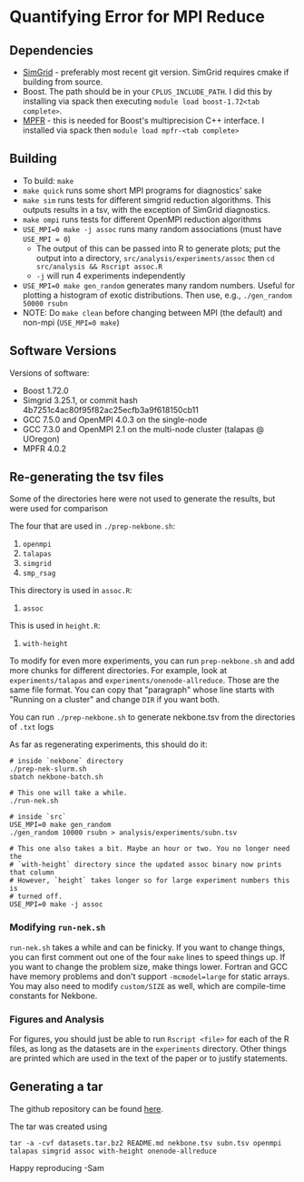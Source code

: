 # Quantifying Error for MPI Reduce

## Dependencies
- [SimGrid](https://github.com/simgrid/simgrid) - preferably most recent git
  version. SimGrid requires cmake if building from source.
- Boost. The path should be in your `CPLUS_INCLUDE_PATH`. I did this by
  installing via spack then executing `module load boost-1.72<tab complete>`.
- [MPFR](https://www.mpfr.org/) - this is needed for Boost's multiprecision C++
  interface. I installed via spack then `module load mpfr-<tab complete>`

## Building
- To build: `make`
- `make quick` runs some short MPI programs for diagnostics' sake
- `make sim` runs tests for different simgrid reduction algorithms. This
  outputs results in a tsv, with the exception of SimGrid diagnostics.
- `make ompi` runs tests for different OpenMPI reduction algorithms
- `USE_MPI=0 make -j assoc` runs many random associations (must have
  `USE_MPI = 0`)
  * The output of this can be passed into R to generate plots; put the output
    into a directory, `src/analysis/experiments/assoc` then
    `cd src/analysis && Rscript assoc.R`
  * `-j` will run 4 experiments independently
- `USE_MPI=0 make gen_random` generates many random numbers. Useful for
  plotting a histogram of exotic distributions. Then use, e.g.,
  `./gen_random 50000 rsubn`
- NOTE: Do `make clean` before changing between MPI (the default) and non-mpi
  (`USE_MPI=0 make`)

## Software Versions

Versions of software:
- Boost 1.72.0
- Simgrid 3.25.1, or commit hash 4b7251c4ac80f95f82ac25ecfb3a9f618150cb11
- GCC 7.5.0 and OpenMPI 4.0.3 on the single-node
- GCC 7.3.0 and OpenMPI 2.1 on the multi-node cluster (talapas @ UOregon)
- MPFR 4.0.2

## Re-generating the tsv files

Some of the directories here were not used to generate the results, but were
used for comparison

The four that are used in `./prep-nekbone.sh`:
1. `openmpi`
2. `talapas`
3. `simgrid`
4. `smp_rsag`

This directory is used in `assoc.R`:
1. `assoc`

This is used in `height.R`:
1. `with-height`

To modify for even more experiments, you can run `prep-nekbone.sh` and add more
chunks for different directories. For example, look at `experiments/talapas`
and `experiments/onenode-allreduce`.  Those are the same file format. You can
copy that "paragraph" whose line starts with "Running on a cluster" and change
`DIR` if you want both.

You can run `./prep-nekbone.sh` to generate nekbone.tsv from the directories of
`.txt` logs

As far as regenerating experiments, this should do it:
```
# inside `nekbone` directory
./prep-nek-slurm.sh
sbatch nekbone-batch.sh

# This one will take a while.
./run-nek.sh

# inside `src`
USE_MPI=0 make gen_random
./gen_random 10000 rsubn > analysis/experiments/subn.tsv

# This one also takes a bit. Maybe an hour or two. You no longer need the
# `with-height` directory since the updated assoc binary now prints that column
# However, `height` takes longer so for large experiment numbers this is
# turned off.
USE_MPI=0 make -j assoc
```

### Modifying `run-nek.sh`
`run-nek.sh` takes a while and can be finicky. If you want to change things,
you can first comment out one of the four `make` lines to speed things up. If
you want to change the problem size, make things lower. Fortran and GCC have
memory problems and don't support `-mcmodel=large` for static arrays. You may
also need to modify `custom/SIZE` as well, which are compile-time constants for
Nekbone.

### Figures and Analysis
For figures, you should just be able to run `Rscript <file>` for each of the R
files, as long as the datasets are in the `experiments` directory. Other things
are printed which are used in the text of the paper or to justify statements.

## Generating a tar
The github repository can be found
[here](https://github.com/sampollard/reduce-error).

The tar was created using
```
tar -a -cvf datasets.tar.bz2 README.md nekbone.tsv subn.tsv openmpi talapas simgrid assoc with-height onenode-allreduce
```

Happy reproducing
-Sam
